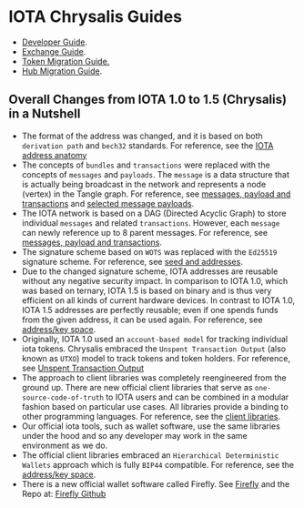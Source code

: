 # IOTA Chrysalis Guides

- [Developer Guide](developer.md).
- [Exchange Guide](exchange.md).
- [Token Migration Guide.](token.md)
- [Hub Migration Guide](hub_migration.md).


## Overall Changes from IOTA 1.0 to 1.5 (Chrysalis) in a Nutshell
* The format of the address was changed, and it is based on both `derivation path` and `bech32` standards. For reference, see the [IOTA address anatomy](developer.md#iota-15-address-anatomy)
* The concepts of `bundles` and `transactions` were replaced with the concepts of `messages` and `payloads`. The `message` is a data structure that is actually being broadcast in the network and represents a node (vertex) in the Tangle graph. For reference, see [messages, payload and transactions](developer.md#messages-payloads-and-transactions) and [selected message payloads](developer.md#selected-message-payloads).
* The IOTA network is based on a DAG (Directed Acyclic Graph) to store individual `messages` and related `transactions`. However, each `message` can newly reference up to 8 parent messages. For reference, see [messages, payload and transactions](developer.md#messages-payloads-and-transactions).
* The signature scheme based on `WOTS` was replaced with the `Ed25519` signature scheme. For reference, see [seed and addresses](developer.md#seed-and-addresses).
* Due to the changed signature scheme, IOTA addresses are reusable without any negative security impact. In comparison to IOTA 1.0, which was based on ternary, IOTA 1.5 is based on binary and is thus very efficient on all kinds of current hardware devices. In contrast to IOTA 1.0, IOTA 1.5 addresses are perfectly reusable; even if one spends funds from the given address, it can be used again. For reference, see [address/key space](developer.md#addresskey-space).
* Originally, IOTA 1.0 used an `account-based model` for tracking individual iota tokens. Chrysalis embraced the `Unspent Transaction Output` (also known as `UTXO`) model to track tokens and token holders. For reference, see [Unspent Transaction Output](developer.md#unspent-transaction-output-utxo)
* The approach to client libraries was completely reengineered from the ground up. There are new official client libraries that serve as `one-source-code-of-truth` to IOTA users and can be combined in a modular fashion based on particular use cases. All libraries provide a binding to other programming languages. For reference, see the [client libraries](../libraries/overview.md).
* Our official iota tools, such as wallet software, use the same libraries under the hood and so any developer may work in the same environment as we do.
* The official client libraries embraced an `Hierarchical Deterministic Wallets` approach which is fully `BIP44` compatible. For reference, see the [address/key space](developer.md#addresskey-space).
* There is a new official wallet software called Firefly. See [Firefly](https://firefly.iota.org/) and the Repo at: [Firefly Github](https://github.com/iotaledger/firefly)

